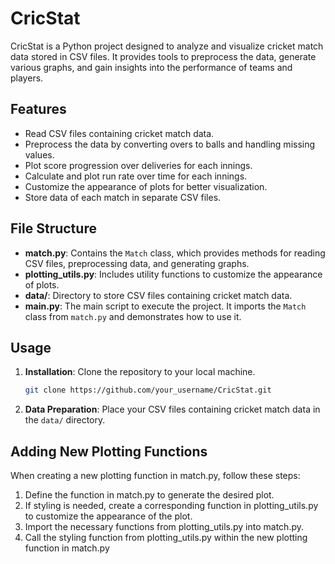 # CricStat

CricStat is a Python project designed to analyze and visualize cricket match data stored in CSV files. It provides tools to preprocess the data, generate various graphs, and gain insights into the performance of teams and players.

## Features

- Read CSV files containing cricket match data.
- Preprocess the data by converting overs to balls and handling missing values.
- Plot score progression over deliveries for each innings.
- Calculate and plot run rate over time for each innings.
- Customize the appearance of plots for better visualization.
- Store data of each match in separate CSV files.

## File Structure

- **match.py**: Contains the `Match` class, which provides methods for reading CSV files, preprocessing data, and generating graphs.
- **plotting_utils.py**: Includes utility functions to customize the appearance of plots.
- **data/**: Directory to store CSV files containing cricket match data.
- **main.py**: The main script to execute the project. It imports the `Match` class from `match.py` and demonstrates how to use it.

## Usage

1. **Installation**: Clone the repository to your local machine.

    ```bash
    git clone https://github.com/your_username/CricStat.git

2. **Data Preparation**: Place your CSV files containing cricket match data in the `data/` directory.

## Adding New Plotting Functions
When creating a new plotting function in match.py, follow these steps:

1. Define the function in match.py to generate the desired plot.
2. If styling is needed, create a corresponding function in plotting_utils.py to customize the appearance of the plot.
3. Import the necessary functions from plotting_utils.py into match.py.
4. Call the styling function from plotting_utils.py within the new plotting function in match.py
